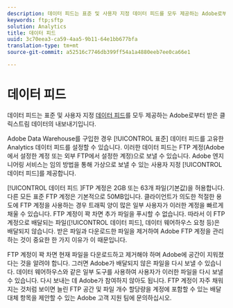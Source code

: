 ```yaml
---
description: 데이터 피드는 표준 및 사용자 지정 데이터 피드를 모두 제공하는 Adobe로부터 받은 클릭스트림 데이터의 내보내기입니다.
keywords: ftp;sftp
solution: Analytics
title: 데이터 피드
uuid: 3c70eea3-ca59-4aa5-9b11-64e1bb677bfa
translation-type: tm+mt
source-git-commit: a52516c7746db399ff54a1a4880eeb7ee0ca66e1

---
```



# 데이터 피드

데이터 피드는 표준 및 사용자 지정 [데이터 피드](/help/export/analytics-data-feed/data-feed-overview.md)를 모두 제공하는 Adobe로부터 받은 클릭스트림 데이터의 내보내기입니다.

Adobe Data Warehouse를 구입한 경우 [!UICONTROL 표준] 데이터 피드를 고유한 Analytics 데이터 피드를 설정할 수 있습니다. 이러한 데이터 피드는 FTP 계정(Adobe에서 설정한 계정 또는 외부 FTP에서 설정한 계정)으로 보낼 수 있습니다. Adobe 엔지니어링 서비스는 임의 방법을 통해 가상으로 보낼 수 있는 사용자 지정 [!UICONTROL 데이터 피드]를 제공합니다.

[!UICONTROL 데이터 피드 ]FTP 계정은 2GB 또는 63개 파일(기본값)을 허용합니다. 다른 모든 표준 FTP 계정은 기본적으로 50MB입니다. 클라이언트가 의도한 적절한 용도에 FTP 계정을 사용하는 경우 트래픽 양이 많은 일부 사용자가 이러한 계정을 빠르게 채울 수 있습니다. FTP 계정이 꽉 차면 추가 파일을 푸시할 수 없습니다. 따라서 이 FTP 계정으로 배달되는 파일([!UICONTROL 데이터 피드], 데이터 웨어하우스 요청 등)은 배달되지 않습니다. 받은 파일과 다운로드한 파일을 제거하여 Adobe FTP 계정을 관리하는 것이 중요한 한 가지 이유가 이 때문입니다.

FTP 계정이 꽉 차면 현재 파일을 다운로드하고 제거해야 하며 Adobe에 공간이 지워졌다는 것을 알려야 합니다. 그러면 Adobe가 배달되지 않은 파일을 다시 보낼 수 있습니다. 데이터 웨어하우스와 같은 일부 도구를 사용하여 사용자가 이러한 파일을 다시 보낼 수 있습니다. 다시 보내는 데 Adobe가 참여하지 않아도 됩니다. FTP 계정이 자주 채워지는 것처럼 보이면 늘린 FTP 공간 및 파일 개수 할당량을 계정에 포함할 수 있는 배달 대체 항목을 제안할 수 있는 Adobe 고객 지원 팀에 문의하십시오.
